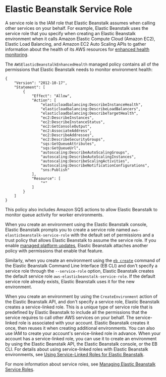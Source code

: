 # Elastic Beanstalk Service Role<a name="concepts-roles-service"></a>

A service role is the IAM role that Elastic Beanstalk assumes when calling other services on your behalf\. For example, Elastic Beanstalk uses the service role that you specify when creating an Elastic Beanstalk environment when it calls Amazon Elastic Compute Cloud \(Amazon EC2\), Elastic Load Balancing, and Amazon EC2 Auto Scaling APIs to gather information about the health of its AWS resources for [enhanced health monitoring](health-enhanced.md)\.

The `AWSElasticBeanstalkEnhancedHealth` managed policy contains all of the permissions that Elastic Beanstalk needs to monitor environment health:

```
{
    "Version": "2012-10-17",
    "Statement": [
        {
            "Effect": "Allow",
            "Action": [
                "elasticloadbalancing:DescribeInstanceHealth",
                "elasticloadbalancing:DescribeLoadBalancers",
                "elasticloadbalancing:DescribeTargetHealth",
                "ec2:DescribeInstances",
                "ec2:DescribeInstanceStatus",
                "ec2:GetConsoleOutput",
                "ec2:AssociateAddress",
                "ec2:DescribeAddresses",
                "ec2:DescribeSecurityGroups",
                "sqs:GetQueueAttributes",
                "sqs:GetQueueUrl",
                "autoscaling:DescribeAutoScalingGroups",
                "autoscaling:DescribeAutoScalingInstances",
                "autoscaling:DescribeScalingActivities",
                "autoscaling:DescribeNotificationConfigurations",
                "sns:Publish"
            ],
            "Resource": [
                "*"
            ]
        }
    ]
}
```

This policy also includes Amazon SQS actions to allow Elastic Beanstalk to monitor queue activity for worker environments\. 

When you create an environment using the Elastic Beanstalk console, Elastic Beanstalk prompts you to create a service role named `aws-elasticbeanstalk-service-role` with the default set of permissions and a trust policy that allows Elastic Beanstalk to assume the service role\. If you enable [managed platform updates](environment-platform-update-managed.md), Elastic Beanstalk attaches another policy with permissions that enable that feature\.

Similarly, when you create an environment using the [`eb create`](eb3-create.md) command of the Elastic Beanstalk Command Line Interface \(EB CLI\) and don't specify a service role through the `--service-role` option, Elastic Beanstalk creates the default service role `aws-elasticbeanstalk-service-role`\. If the default service role already exists, Elastic Beanstalk uses it for the new environment\.

When you create an environment by using the `CreateEnvironment` action of the Elastic Beanstalk API, and don't specify a service role, Elastic Beanstalk creates a service\-linked role\. This is a unique type of service role that is predefined by Elastic Beanstalk to include all the permissions that the service requires to call other AWS services on your behalf\. The service\-linked role is associated with your account\. Elastic Beanstalk creates it once, then reuses it when creating additional environments\. You can also use IAM to create your account's service\-linked role in advance\. When your account has a service\-linked role, you can use it to create an environment by using the Elastic Beanstalk API, the Elastic Beanstalk console, or the EB CLI\. For details about using service\-linked roles with Elastic Beanstalk environments, see [Using Service\-Linked Roles for Elastic Beanstalk](using-service-linked-roles.md)\.

For more information about service roles, see [Managing Elastic Beanstalk Service Roles](iam-servicerole.md)\.